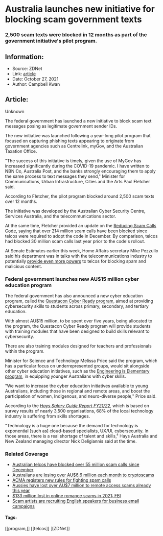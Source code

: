 # Australia launches new initiative for blocking scam government texts
### 2,500 scam texts were blocked in 12 months as part of the government initiative's pilot program.

## Information:
+ Source: ZDNet
+ Link: [article](https://www.zdnet.com/article/australia-launches-new-initiative-for-blocking-scam-government-texts/)
+ Date: October 27, 2021
+ Author: Campbell Kwan


## Article:
Unknown

The federal government has launched a new initiative to block scam text messages posing as legitimate government sender IDs. 

The new initiative was launched following a year-long pilot program that focused on capturing phishing texts appearing to originate from government agencies such as Centrelink, myGov, and the Australian Taxation Office. 

"The success of this initiative is timely, given the use of MyGov has increased significantly during the COVID-19 pandemic. I have written to NBN Co, Australia Post, and the banks strongly encouraging them to apply the same process to text messages they send," Minister for Communications, Urban Infrastructure, Cities and the Arts Paul Fletcher said. 

According to Fletcher, the pilot program blocked around 2,500 scam texts over 12 months. 

The initiative was developed by the Australian Cyber Security Centre, Services Australia, and the telecommunications sector. 

At the same time, Fletcher provided an update on the [Reducing Scam Calls Code](https://www.zdnet.com/article/acma-registers-new-rules-for-fighting-spam-calls/), saying that over 214 million scam calls have been blocked since telcos were required to adopt the code in December. By comparison, telcos had blocked 30 million scam calls last year prior to the code's rollout.   

At Senate Estimates earlier this week, Home Affairs secretary Mike Pezzullo said his department was in talks with the telecommunications industry to potentially [provide even more powers](https://www.zdnet.com/article/home-affairs-in-talks-to-give-telco-more-blocking-powers-against-malicious-messages/) to telcos for blocking spam and malicious content. 

### Federal government launches new AU$15 million cyber education program






The federal government has also announced a new cyber education program, called the [Questacon Cyber Ready program](https://www.questacon.edu.au/cyber-ready-program), aimed at providing cybersecurity skills to students across primary, secondary, and tertiary education. 

With almost AU$15 million, to be spent over five years, being allocated to the program, the Questacon Cyber Ready program will provide students with training modules that have been designed to build skills relevant to cybersecurity. 

There are also training modules designed for teachers and professionals within the program. 

Minister for Science and Technology Melissa Price said the program, which has a particular focus on underrepresented groups, would sit alongside other cyber education initiatives, such as the [Engineering is Elementary program](https://www.questacon.edu.au/outreach/engineering-elementary), in equipping younger Australians with cyber skills. 

"We want to increase the cyber education initiatives available to young Australians, including those in regional and remote areas, and boost the participation of women, Indigenous, and neuro-diverse people," Price said. 

According to the [*Hays Salary Guide Report FY21/22*](https://www.hays.com.au/salary-guide), which is based on survey results of nearly 3,500 organisations, 68% of the local technology industry is suffering from skills shortages. 

"Technology is a huge one because the demand for technology is exponential [such as] cloud-based specialists, UX/UI, cybersecurity. In those areas, there is a real shortage of talent and skills," Hays Australia and New Zealand managing director Nick Deligiannis said at the time. 

### Related Coverage

* [Australian telcos have blocked over 55 million scam calls since December](/article/australian-telcos-have-blocked-over-55-million-scam-calls-since-december/)
* [Australians are losing over AU$6.6 million each month to cryptoscams](/article/australians-are-losing-over-au6-6-million-each-month-to-cryptoscams/)
* [ACMA registers new rules for fighting spam calls](/article/acma-registers-new-rules-for-fighting-spam-calls/)
* [Aussies have lost over AU$7 million to remote access scams already this year](/article/aussies-have-lost-over-au7-million-to-remote-access-scams-already-this-year/)
* [$133 million lost in online romance scams in 2021: FBI](/article/133-million-lost-in-online-romance-scams-in-2021-fbi/)
* [Scam artists are recruiting English speakers for business email campaigns](/article/scam-artists-are-recruiting-english-speakers-for-business-email-campaigns/)





#### Tags:
[[program,]] [[telcos]] [[ZDNet]]
